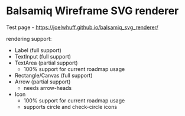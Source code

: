 # Balsamiq Wireframe SVG renderer

Test page - https://joelwhuff.github.io/balsamiq_svg_renderer/

rendering support:

- Label (full support)
- TextInput (full support)
- TextArea (partial support)
  - 100% support for current roadmap usage
- Rectangle/Canvas (full support)
- Arrow (partial support)
  - needs arrow-heads
- Icon
  - 100% support for current roadmap usage
  - supports circle and check-circle icons
